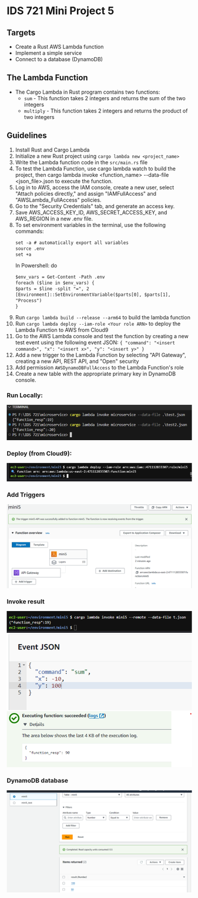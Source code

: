 # IDS 721 Mini Project 5 


## Targets
* Create a Rust AWS Lambda function
* Implement a simple service
* Connect to a database (DynamoDB)

## The Lambda Function
* The Cargo Lambda in Rust program contains two functions:
    * `sum` - This function takes 2 integers and returns the sum of the two integers
    * `multiply` - This function takes 2 integers and returns the product of two integers

## Guidelines
1. Install Rust and Cargo Lambda
2. Initialize a new Rust project using `cargo lambda new <project_name>`
3. Write the Lambda function code in the `src/main.rs` file
4. To test the Lambda Function, use cargo lambda watch to build the project, then cargo lambda invoke <function_name> --data-file <json_file>.json to execute the function.
5. Log in to AWS, access the IAM console, create a new user, select "Attach policies directly," and assign "IAMFullAccess" and "AWSLambda_FullAccess" policies.
6. Go to the "Security Credentials" tab, and generate an access key.
7. Save AWS_ACCESS_KEY_ID, AWS_SECRET_ACCESS_KEY, and AWS_REGION in a new .env file.
8. To set environment variables in the terminal, use the following commands:
     ```
     set -a # automatically export all variables
     source .env
     set +a
     ```
    In Powershell: do
    ```
    $env_vars = Get-Content -Path .env
    foreach ($line in $env_vars) {
    $parts = $line -split "=", 2
    [Environment]::SetEnvironmentVariable($parts[0], $parts[1], "Process")
    }
    ```
9. Run `cargo lambda build --release --arm64` to build the lambda function
10. Run `cargo lambda deploy --iam-role <Your role ARN>` to deploy the Lambda Function to AWS from Cloud9
11. Go to the AWS Lambda console and test the function by creating a new test event using the following event JSON:
        ```
        {
            "command": "<insert command>",
            "x": "<insert x>",
            "y": "<insert y>"
        }
        ```
12. Add a new trigger to the Lambda Function by selecting "API Gateway", creating a new API, REST API, and "Open" security
13. Add permission `AWSDynamoDBFullAccess` to the Lambda Function's role
15. Create a new table with the appropriate primary key in DynamoDB console.


### Run Locally:
![Image](./images/invoke_result.png)
### Deploy (from Cloud9):
![Image](./images/deploy_terminal.png)
### Add Triggers
![Image](./images/AddedTrigger.png)
### Invoke result
![Image](./images/invoke_aws.png)
![Image](./images/testJson.png)
![Image](./images/result.png)
### DynamoDB database
![Image](./images/table.png)